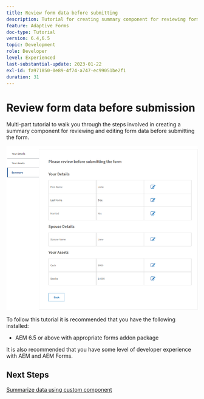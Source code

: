 ```yaml
---
title: Review form data before submitting
description: Tutorial for creating summary component for reviewing form data before submission.
feature: Adaptive Forms
doc-type: Tutorial
version: 6.4,6.5
topic: Development
role: Developer
level: Experienced
last-substantial-update: 2023-01-22
exl-id: fa971850-0e89-4f74-a747-ec99051be2f1
duration: 31
---
```

# Review form data before submission

Multi-part tutorial to walk you through the steps involved in creating a summary component for reviewing and editing form data before submitting the form.

![review-form-data](assets/review-form-data.png)

To follow this tutorial it is recommended that you have the following installed:

* AEM 6.5 or above with appropriate forms addon package

It is also recommended that you have some level of developer experience with AEM and AEM Forms.

## Next Steps

[Summarize data using custom component](./create-component.md)